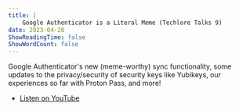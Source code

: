 ```yaml
---
title: |
    Google Authenticator is a Literal Meme (Techlore Talks 9)
date: 2023-04-28
ShowReadingTime: false
ShowWordCount: false
---
```

Google Authenticator's new (meme-worthy) sync functionality, some updates to the privacy/security of security keys like Yubikeys, our experiences so far with Proton Pass, and more!

- [Listen on YouTube](https://www.youtube.com/watch?v=epiduqAStlE&t=3s)
